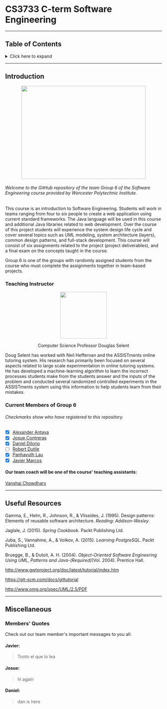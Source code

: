 # CS3733 C-term Software Engineering
***

## Table of Contents
<details><summary>Click here to expand</summary>
  
- [Introduction](https://github.com/Avorent/CS3733/blob/master/README.md#introduction)
  - [Current Members](https://github.com/Avorent/CS3733/blob/master/README.md#current-members-of-group-6)

- [Useful Resources](https://github.com/Avorent/CS3733/blob/master/README.md#useful-resources)

- [Miscellaneous](https://github.com/Avorent/CS3733/blob/master/README.md#miscellaneous)
  - [Member's Quotes](https://github.com/Avorent/CS3733/blob/master/README.md#members-quotes)
</details>

***

## Introduction
<p align="center"><img align="center" width="400" height="300" src="https://www.wpi.edu/sites/default/files/inline-image/Offices/Marketing-Communications/WPI_Inst_Prim_FulClr.png"></p>

###### Welcome to the GitHub repository of the team Group 6 of the Software Engineering course provided by Worcester Polytechnic Institute.

This course is an introduction to Software Engineering. Students will work in teams ranging from four to six people to create a web application using current standard frameworks. The Java language will be used in this course and additional Java libraries related to web development. Over the course of this project students will experience the system design life cycle and cover several topics such as UML modeling, system architecture (layers), common design patterns, and full-stack development. This course will consist of six assignments related to the project (project deliverables), and a final exam on the concepts taught in the course.

Group 6 is one of the groups with randomly assigned students from the course who must complete the assignments together in team-based projects.

### Teaching Instructor
<p align="center"><img align="center" width="150" height="150" src="https://www.wpi.edu/sites/default/files/2017/09/28/dselent.jpg"></p>
<p align="center"> Computer Science Professor Douglas Selent</p>
Doug Selent has worked with Neil Heffernan and the ASSISTments online tutoring system. His research has primarily been focused on several aspects related to large scale experimentation in online tutoring systems. He has developed a machine-learning algorithm to learn the incorrect processes students make from the students answer and the inputs of the problem and conducted several randomized controlled experiments in the ASSISTments system using this information to help students learn from their mistakes.

### Current Members of Group 6
###### Checkmarks show who have registered to this repository.
- [x] [Alexander Antaya](https://github.com/aantaya1)
- [x] [Josue Contreras](https://github.com/JosuContrer)
- [x] [Daniel DiIorio](https://github.com/drd387)
- [ ] [Robert Dutile](https://github.com/bdbooksrule)
- [x] [Panhavuth Lau](https://github.com/Avorent)
- [x] [Javier Marcos](https://github.com/XBC30EP450)

#### Our team coach will be one of the course' teaching assistants:
[Vanshaj Chowdhary](https://github.com/Avorent/CS3733/blob/master/README.md#members-quotes)

***
## Useful Resources
Gamma, E., Helm, R., Johnson, R., & Vlissides, J. (1995). Design patterns: Elements of reusable software architecture. *Reading: Addison-Wesley*.

Jaglale, J. (2015). *Spring Cookbook*. Packt Publishing Ltd.

Juba, S., Vannahme, A., & Volkov, A. (2015). *Learning PostgreSQL*. Packt Publishing Ltd.

Bruegge, B., & Dutoit, A. H. (2004). *Object-Oriented Software Engineering Using UML, Patterns and Java-(Required)*(Vol. 2004). Prentice Hall.

http://www.gwtproject.org/doc/latest/tutorial/index.htm

https://git-scm.com/docs/gittutorial

http://www.omg.org/spec/UML/2.5/PDF


***
## Miscellaneous

### Members' Quotes
Check out our team member's important messages to you all:

#### Javier:
> Tonto el que lo lea
#### Josue:
> hi again
#### Daniel:
> dan is here
